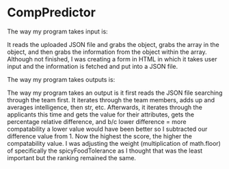 # CompPredictor

The way my program takes input is: 

  It reads the uploaded JSON file and grabs the object, grabs the array in the object, and then grabs the information from the object within the array. Although not finished, I was creating a form in HTML in which it takes user input and the information is fetched and put into a JSON file.
  
The way my program takes outputs is: 

  The way my program takes an output is it first reads the JSON file searching through the team first. It iterates through the team members, adds up and averages intelligence, then str, etc. Afterwards, it iterates through the applicants this time and gets the value for their attributes, gets the percentage relative difference, and b/c lower difference = more compatability a lower value would have been better so I subtracted our difference value from 1. Now the highest the score, the higher the compatability value. I was adjusting the weight (multiplication of math.floor) of specifically the spicyFoodTolerance as I thought that was the least important but the ranking remained the same.
